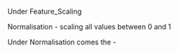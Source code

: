 Under Feature_Scaling 

Normalisation - scaling all values between 0 and 1

Under Normalisation comes the - 
